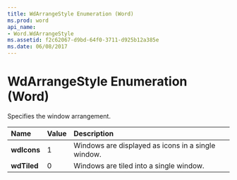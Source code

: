 ```yaml
---
title: WdArrangeStyle Enumeration (Word)
ms.prod: word
api_name:
- Word.WdArrangeStyle
ms.assetid: f2c62067-d9bd-64f0-3711-d925b12a385e
ms.date: 06/08/2017
---
```



# WdArrangeStyle Enumeration (Word)

Specifies the window arrangement.



|**Name**|**Value**|**Description**|
|:-----|:-----|:-----|
| **wdIcons**|1|Windows are displayed as icons in a single window.|
| **wdTiled**|0|Windows are tiled into a single window.|

